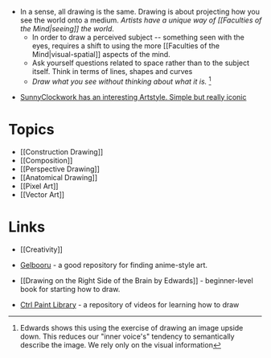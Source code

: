 * In a sense, all drawing is the same. Drawing is about projecting how you see the world onto a medium. *Artists have a unique way of [[Faculties of the Mind|seeing]] the world*.
	* In order to draw a perceived subject -- something seen with the eyes, requires a shift to using the more [[Faculties of the Mind|visual-spatial]] aspects of the mind.
	* Ask yourself questions related to space rather than to the subject itself. Think in terms of lines, shapes and curves
	* *Draw what you see without thinking about what it is.* [^see]

[^see]: Edwards shows this using the exercise of drawing an image upside down. This reduces our "inner voice's" tendency to semantically describe the image. We rely only on the visual information
* [SunnyClockwork has an interesting Artstyle. Simple but really iconic](https://scp-wiki.wikidot.com/sunny-s-black-and-white-art)

# Topics 
* [[Construction Drawing]]
* [[Composition]]
* [[Perspective Drawing]]
* [[Anatomical Drawing]]
* [[Pixel Art]]
* [[Vector Art]]

# Links
* [[Creativity]]

* [Gelbooru](https://gelbooru.com) - a good repository for finding anime-style art. 
* [[Drawing on the Right Side of the Brain by Edwards]] - beginner-level book for starting how to draw.

* [Ctrl Paint Library](https://www.ctrlpaint.com/library) - a repository of videos for learning how to draw